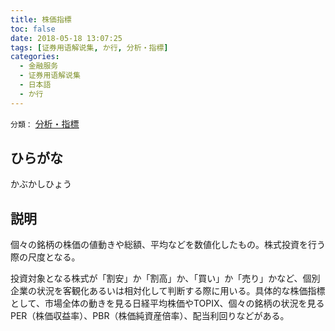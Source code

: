 ```yaml
---
title: 株価指標
toc: false
date: 2018-05-18 13:07:25
tags: [证券用语解说集, か行, 分析・指標]
categories:
  - 金融服务
  - 证券用语解说集
  - 日本語
  - か行
---
```


`分類：` [分析・指標](/tags/分析・指標/)

## ひらがな

かぶかしひょう

## 説明

個々の銘柄の株価の値動きや総額、平均などを数値化したもの。株式投資を行う際の尺度となる。

投資対象となる株式が「割安」か「割高」か、「買い」か「売り」かなど、個別企業の状況を客観化あるいは相対化して判断する際に用いる。具体的な株価指標として、市場全体の動きを見る日経平均株価やTOPIX、個々の銘柄の状況を見るPER（株価収益率）、PBR（株価純資産倍率）、配当利回りなどがある。
